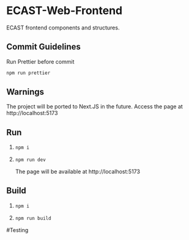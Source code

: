 # ECAST-Web-Frontend
ECAST frontend components and structures.

## Commit Guidelines
Run Prettier before commit
```bash
npm run prettier
``` 

## Warnings
The project will be ported to Next.JS in the future.
Access the page at http://localhost:5173

## Run
1. ```bash
   npm i
   ```

2. ```bash
   npm run dev
   ```
   The page will be available at http://localhost:5173

## Build
1. ```bash
   npm i
   ```
2. ```bash
   npm run build
   ```


#Testing
